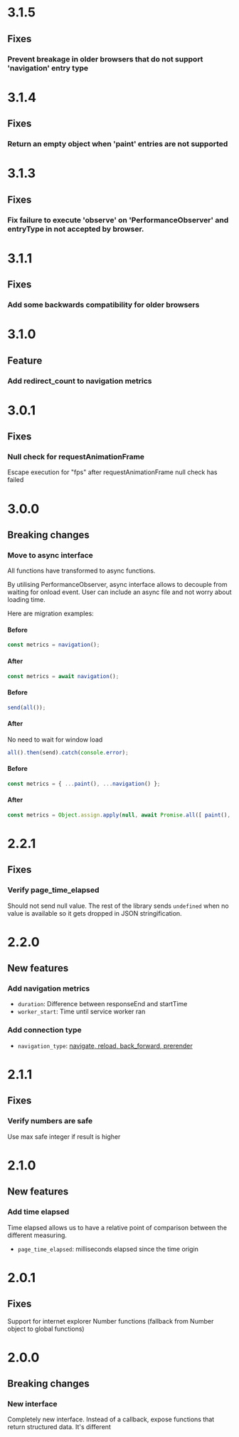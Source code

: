 # 3.1.5

## Fixes

### Prevent breakage in older browsers that do not support 'navigation' entry type

# 3.1.4

## Fixes

### Return an empty object when 'paint' entries are not supported

# 3.1.3

## Fixes

### Fix failure to execute 'observe' on 'PerformanceObserver' and entryType in not accepted by browser.

# 3.1.1

## Fixes

### Add some backwards compatibility for older browsers

# 3.1.0

## Feature

### Add redirect_count to navigation metrics

# 3.0.1

## Fixes

### Null check for requestAnimationFrame
Escape execution for "fps" after requestAnimationFrame null check has failed

# 3.0.0

## Breaking changes

### Move to async interface
All functions have transformed to async functions.

By utilising PerformanceObserver, async interface allows to decouple from waiting for onload event. User can include an async file and not worry about loading time.

Here are migration examples:

#### Before
```js
const metrics = navigation();
```

#### After
```js
const metrics = await navigation();
```

#### Before
```js
send(all());
```

#### After
No need to wait for window load
```js
all().then(send).catch(console.error);
```

#### Before
```js
const metrics = { ...paint(), ...navigation() };
```

#### After
```js
const metrics = Object.assign.apply(null, await Promise.all([ paint(), navigation() ]));
```

# 2.2.1

## Fixes

### Verify page_time_elapsed
Should not send null value. The rest of the library sends `undefined` when no value is available so it gets dropped in JSON stringification.

# 2.2.0

## New features

### Add navigation metrics
- `duration`: Difference between responseEnd and startTime
- `worker_start`: Time until service worker ran

### Add connection type
- `navigation_type`: [navigate, reload, back_forward, prerender](https://w3c.github.io/navigation-timing/#dom-performancenavigationtiming-type)

# 2.1.1

## Fixes

### Verify numbers are safe
Use max safe integer if result is higher

# 2.1.0

## New features

### Add time elapsed
Time elapsed allows us to have a relative point of comparison between the different measuring.

- `page_time_elapsed`: milliseconds elapsed since the time origin

# 2.0.1

## Fixes
Support for internet explorer Number functions (fallback from Number object to global functions)

# 2.0.0

## Breaking changes

### New interface
Completely new interface. Instead of a callback, expose functions that return structured data. It's different
